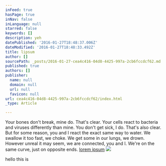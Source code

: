 ```yaml
---
inFeed: true
hasPage: true
inNav: false
inLanguage: null
starred: false
keywords: []
description: yeh
datePublished: '2016-01-27T18:48:37.006Z'
dateModified: '2016-01-27T18:48:33.492Z'
title: lipsum
author: []
sourcePath: _posts/2016-01-27-cea4c416-04d8-4425-997a-2cb6fccdcf62.md
published: true
authors: []
publisher:
  name: null
  domain: null
  url: null
  favicon: null
url: cea4c416-04d8-4425-997a-2cb6fccdcf62/index.html
_type: Article

---
```

Your bones don't break, mine do. That's clear. Your cells react to bacteria and viruses differently than mine. You don't get sick, I do. That's also clear. But for some reason, you and I react the exact same way to water. We swallow it too fast, we choke. We get some in our lungs, we drown. However unreal it may seem, we are connected, you and I. We're on the same curve, just on opposite ends.
[lorem ipsum][0]
![](https://the-grid-user-content.s3-us-west-2.amazonaws.com/f39ffdba-532b-4991-b411-f88b9a55bf34.jpg)

hello this is 

[0]: http://slipsum.com/